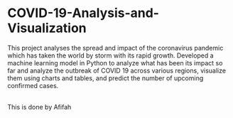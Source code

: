 # COVID-19-Analysis-and-Visualization
This project analyses the spread and impact of the coronavirus pandemic which has taken the world by storm with its rapid growth. 
Developed a machine learning model in Python to analyze what has been its impact so far and analyze the outbreak of COVID 19 across various regions, visualize them using charts and tables, and predict the number of upcoming confirmed cases. 

<br>
This is done by Afifah
